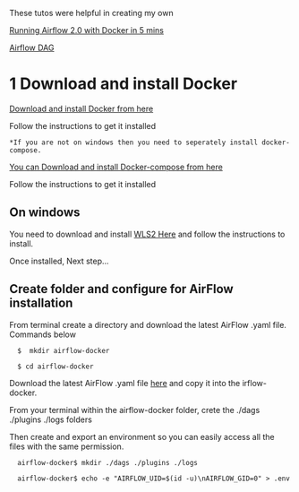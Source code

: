 These tutos were helpful in creating my own

[Running Airflow 2.0 with Docker in 5 mins](https://www.youtube.com/watch?v=aTaytcxy2Ck)

[Airflow DAG](https://www.youtube.com/watch?v=IH1-0hwFZRQ)


# 1 Download and install Docker

[Download and install Docker from here](https://docs.docker.com/get-docker)

Follow the instructions to get it installed 


    *If you are not on windows then you need to seperately install docker-compose.
   [You can Download and install Docker-compose from here](https://docs.docker.com/compose/install/)
   
   Follow the instructions to get it installed

## On windows 
You need to download and install [WLS2 Here](https://docs.microsoft.com/en-gb/windows/wsl/install-manual#step-4---download-the-linux-kernel-update-package) and follow the instructions to install. 

Once installed, Next step...

## Create folder and configure for AirFlow installation

From terminal create a directory and download the latest AirFlow .yaml file. 
Commands below

      $  mkdir airflow-docker
      
      $ cd airflow-docker
      
Download the latest AirFlow .yaml file [here](https://airflow.apache.org/docs/apache-airflow/stable/docker-compose.yaml) and copy it into the irflow-docker.

From your terminal within the airflow-docker folder, crete the ./dags ./plugins ./logs folders

Then create and export an environment so you can easily access all the files with the same permission.

      airflow-docker$ mkdir ./dags ./plugins ./logs
      
      airflow-docker$ echo -e "AIRFLOW_UID=$(id -u)\nAIRFLOW_GID=0" > .env
